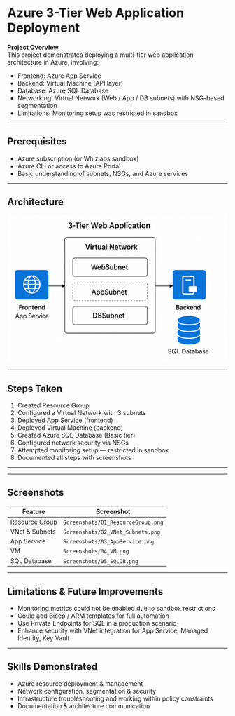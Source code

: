 # Azure 3-Tier Web Application Deployment

**Project Overview**  
This project demonstrates deploying a multi-tier web application architecture in Azure, involving:  
- Frontend: Azure App Service  
- Backend: Virtual Machine (API layer)  
- Database: Azure SQL Database  
- Networking: Virtual Network (Web / App / DB subnets) with NSG-based segmentation  
- Limitations: Monitoring setup was restricted in sandbox

---

## Prerequisites  
- Azure subscription (or Whizlabs sandbox)  
- Azure CLI or access to Azure Portal  
- Basic understanding of subnets, NSGs, and Azure services

---

## Architecture  
![Architecture Diagram](Architecture_Diagram.png.png)

---

## Steps Taken  

1. Created Resource Group  
2. Configured a Virtual Network with 3 subnets  
3. Deployed App Service (frontend)  
4. Deployed Virtual Machine (backend)  
5. Created Azure SQL Database (Basic tier)  
6. Configured network security via NSGs  
7. Attempted monitoring setup — restricted in sandbox  
8. Documented all steps with screenshots  

--- 

---

## Screenshots  

| Feature | Screenshot |
|--------|------------|
| Resource Group | `Screenshots/01_ResourceGroup.png` |
| VNet & Subnets | `Screenshots/02_VNet_Subnets.png` |
| App Service | `Screenshots/03_AppService.png` |
| VM | `Screenshots/04_VM.png` |
| SQL Database | `Screenshots/05_SQLDB.png` |
---

## Limitations & Future Improvements  
- Monitoring metrics could not be enabled due to sandbox restrictions  
- Could add Bicep / ARM templates for full automation  
- Use Private Endpoints for SQL in a production scenario  
- Enhance security with VNet integration for App Service, Managed Identity, Key Vault

---

## Skills Demonstrated  
- Azure resource deployment & management  
- Network configuration, segmentation & security  
- Infrastructure troubleshooting and working within policy constraints  
- Documentation & architecture communication


